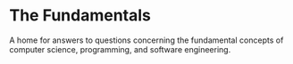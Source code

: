 # The Fundamentals

A home for answers to questions concerning the fundamental concepts of computer science, programming, and software engineering.


